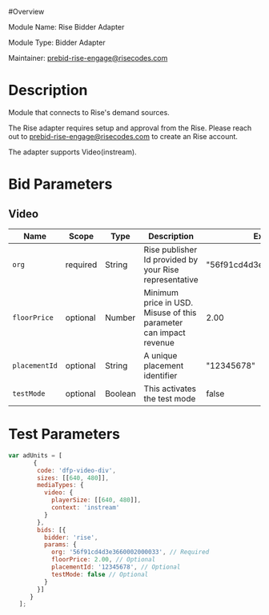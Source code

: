 #Overview

Module Name: Rise Bidder Adapter

Module Type: Bidder Adapter

Maintainer: prebid-rise-engage@risecodes.com


# Description

Module that connects to Rise's demand sources.

The Rise adapter requires setup and approval from the Rise. Please reach out to prebid-rise-engage@risecodes.com to create an Rise account.

The adapter supports Video(instream).

# Bid Parameters
## Video

| Name | Scope | Type | Description | Example
| ---- | ----- | ---- | ----------- | -------
| `org` | required | String |  Rise publisher Id provided by your Rise representative  | "56f91cd4d3e3660002000033"
| `floorPrice` | optional | Number |  Minimum price in USD. Misuse of this parameter can impact revenue | 2.00
| `placementId` | optional | String |  A unique placement identifier  | "12345678"
| `testMode` | optional | Boolean |  This activates the test mode  | false

# Test Parameters
```javascript
var adUnits = [
       {
        code: 'dfp-video-div',
        sizes: [[640, 480]],
        mediaTypes: {
          video: {
            playerSize: [[640, 480]],
            context: 'instream'
          }
        },
        bids: [{
          bidder: 'rise',
          params: {
            org: '56f91cd4d3e3660002000033', // Required
            floorPrice: 2.00, // Optional
            placementId: '12345678', // Optional
            testMode: false // Optional
          }
        }]
      }
   ];
```
